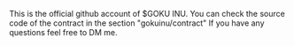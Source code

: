 This is the official github account of $GOKU INU. 
You can check the source code of the contract in the section "gokuinu/contract"
If you have any questions feel free to DM me.
